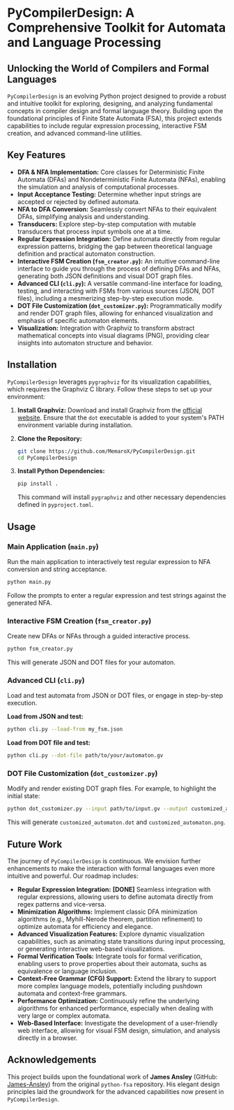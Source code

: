 # PyCompilerDesign: A Comprehensive Toolkit for Automata and Language Processing

## Unlocking the World of Compilers and Formal Languages

`PyCompilerDesign` is an evolving Python project designed to provide a robust and intuitive toolkit for exploring, designing, and analyzing fundamental concepts in compiler design and formal language theory. Building upon the foundational principles of Finite State Automata (FSA), this project extends capabilities to include regular expression processing, interactive FSM creation, and advanced command-line utilities.

## Key Features

-   **DFA & NFA Implementation:** Core classes for Deterministic Finite Automata (DFAs) and Nondeterministic Finite Automata (NFAs), enabling the simulation and analysis of computational processes.
-   **Input Acceptance Testing:** Determine whether input strings are accepted or rejected by defined automata.
-   **NFA to DFA Conversion:** Seamlessly convert NFAs to their equivalent DFAs, simplifying analysis and understanding.
-   **Transducers:** Explore step-by-step computation with mutable transducers that process input symbols one at a time.
-   **Regular Expression Integration:** Define automata directly from regular expression patterns, bridging the gap between theoretical language definition and practical automaton construction.
-   **Interactive FSM Creation (`fsm_creator.py`):** An intuitive command-line interface to guide you through the process of defining DFAs and NFAs, generating both JSON definitions and visual DOT graph files.
-   **Advanced CLI (`cli.py`):** A versatile command-line interface for loading, testing, and interacting with FSMs from various sources (JSON, DOT files), including a mesmerizing step-by-step execution mode.
-   **DOT File Customization (`dot_customizer.py`):** Programmatically modify and render DOT graph files, allowing for enhanced visualization and emphasis of specific automaton elements.
-   **Visualization:** Integration with Graphviz to transform abstract mathematical concepts into visual diagrams (PNG), providing clear insights into automaton structure and behavior.

## Installation

`PyCompilerDesign` leverages `pygraphviz` for its visualization capabilities, which requires the Graphviz C library. Follow these steps to set up your environment:

1.  **Install Graphviz:** Download and install Graphviz from the [official website](https://graphviz.org/download/). Ensure that the `dot` executable is added to your system's PATH environment variable during installation.

2.  **Clone the Repository:**
    ```bash
    git clone https://github.com/MemaroX/PyCompilerDesign.git
    cd PyCompilerDesign
    ```

3.  **Install Python Dependencies:**
    ```bash
    pip install .
    ```
    This command will install `pygraphviz` and other necessary dependencies defined in `pyproject.toml`.

## Usage

### Main Application (`main.py`)

Run the main application to interactively test regular expression to NFA conversion and string acceptance.

```bash
python main.py
```

Follow the prompts to enter a regular expression and test strings against the generated NFA.

### Interactive FSM Creation (`fsm_creator.py`)

Create new DFAs or NFAs through a guided interactive process.

```bash
python fsm_creator.py
```

This will generate JSON and DOT files for your automaton.

### Advanced CLI (`cli.py`)

Load and test automata from JSON or DOT files, or engage in step-by-step execution.

**Load from JSON and test:**

```bash
python cli.py --load-from my_fsm.json
```

**Load from DOT file and test:**

```bash
python cli.py --dot-file path/to/your/automaton.gv
```

### DOT File Customization (`dot_customizer.py`)

Modify and render existing DOT graph files. For example, to highlight the initial state:

```bash
python dot_customizer.py --input path/to/input.gv --output customized_automaton
```

This will generate `customized_automaton.dot` and `customized_automaton.png`.

## Future Work

The journey of `PyCompilerDesign` is continuous. We envision further enhancements to make the interaction with formal languages even more intuitive and powerful. Our roadmap includes:

-   **Regular Expression Integration:** **[DONE]** Seamless integration with regular expressions, allowing users to define automata directly from regex patterns and vice-versa.
-   **Minimization Algorithms:** Implement classic DFA minimization algorithms (e.g., Myhill-Nerode theorem, partition refinement) to optimize automata for efficiency and elegance.
-   **Advanced Visualization Features:** Explore dynamic visualization capabilities, such as animating state transitions during input processing, or generating interactive web-based visualizations.
-   **Formal Verification Tools:** Integrate tools for formal verification, enabling users to prove properties about their automata, suchs as equivalence or language inclusion.
-   **Context-Free Grammar (CFG) Support:** Extend the library to support more complex language models, potentially including pushdown automata and context-free grammars.
-   **Performance Optimization:** Continuously refine the underlying algorithms for enhanced performance, especially when dealing with very large or complex automata.
-   **Web-Based Interface:** Investigate the development of a user-friendly web interface, allowing for visual FSM design, simulation, and analysis directly in a browser.

## Acknowledgements

This project builds upon the foundational work of **James Ansley** (GitHub: [James-Ansley](https://github.com/James-Ansley)) from the original `python-fsa` repository. His elegant design principles laid the groundwork for the advanced capabilities now present in `PyCompilerDesign`.
